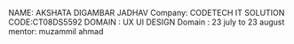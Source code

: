 
NAME: AKSHATA DIGAMBAR JADHAV
Company: CODETECH IT SOLUTION
CODE:CT08DS5592
DOMAIN : UX UI DESIGN
Domain : 23 july to 23 august
mentor: muzammil ahmad
